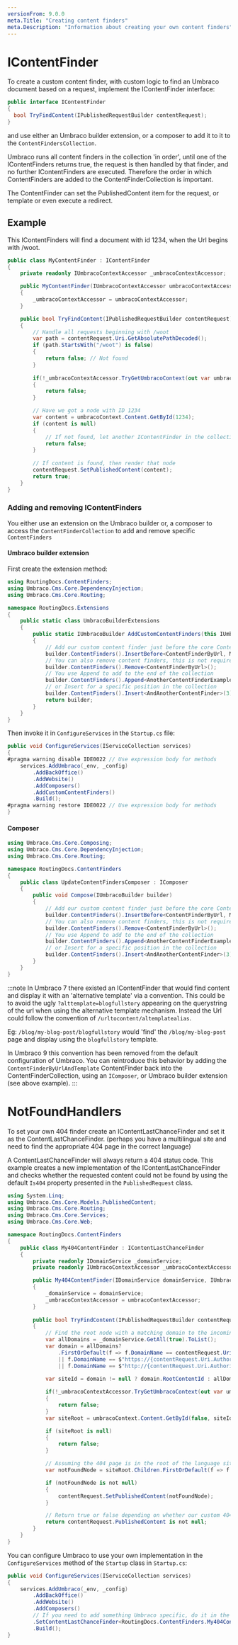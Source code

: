 ```yaml
---
versionFrom: 9.0.0
meta.Title: "Creating content finders"
meta.Description: "Information about creating your own content finders"
---
```


# IContentFinder

To create a custom content finder, with custom logic to find an Umbraco document based on a request, implement the IContentFinder interface:

```csharp
public interface IContentFinder
{
  bool TryFindContent(IPublishedRequestBuilder contentRequest);
}
```

and use either an Umbraco builder extension, or a composer to add it to it to the `ContentFindersCollection`.

Umbraco runs all content finders in the collection 'in order', until one of the IContentFinders returns true, the request is then handled by that finder, and no further IContentFinders are executed. Therefore the order in which ContentFinders are added to the ContentFinderCollection is important.

The ContentFinder can set the PublishedContent item for the request, or template or even execute a redirect.

## Example

This IContentFinders will find a document with id 1234, when the Url begins with /woot.

```csharp
public class MyContentFinder : IContentFinder
{
    private readonly IUmbracoContextAccessor _umbracoContextAccessor;

    public MyContentFinder(IUmbracoContextAccessor umbracoContextAccessor)
    {
        _umbracoContextAccessor = umbracoContextAccessor;
    }

    public bool TryFindContent(IPublishedRequestBuilder contentRequest)
    {
        // Handle all requests beginning with /woot
        var path = contentRequest.Uri.GetAbsolutePathDecoded();
        if (path.StartsWith("/woot") is false)
        {
            return false; // Not found
        }
        
        if(!_umbracoContextAccessor.TryGetUmbracoContext(out var umbracoContext))
        {
            return false;
        }

        // Have we got a node with ID 1234
        var content = umbracoContext.Content.GetById(1234);
        if (content is null)
        {
            // If not found, let another IContentFinder in the collection try.
            return false;
        }
        
        // If content is found, then render that node
        contentRequest.SetPublishedContent(content);
        return true;
    }
}
```

### Adding and removing IContentFinders

You either use an extension on the Umbraco builder or, a composer to access the `ContentFinderCollection` to add and remove specific `ContentFinders`

#### Umbraco builder extension

First create the extension method:

```c#
using RoutingDocs.ContentFinders;
using Umbraco.Cms.Core.DependencyInjection;
using Umbraco.Cms.Core.Routing;

namespace RoutingDocs.Extensions
{
    public static class UmbracoBuilderExtensions
    {
        public static IUmbracoBuilder AddCustomContentFinders(this IUmbracoBuilder builder)
        {
            // Add our custom content finder just before the core ContentFinderByUrl
            builder.ContentFinders().InsertBefore<ContentFinderByUrl, MyContentFinder>();
            // You can also remove content finders, this is not required here though, since our finder runs before the url one
            builder.ContentFinders().Remove<ContentFinderByUrl>();
            // You use Append to add to the end of the collection
            builder.ContentFinders().Append<AnotherContentFinderExample>();
            // or Insert for a specific position in the collection
            builder.ContentFinders().Insert<AndAnotherContentFinder>(3);
            return builder;
        }
    }
}
```

Then invoke it in `ConfigureServices` in the `Startup.cs` file:

```c#
public void ConfigureServices(IServiceCollection services)
{
#pragma warning disable IDE0022 // Use expression body for methods
    services.AddUmbraco(_env, _config)
        .AddBackOffice()
        .AddWebsite()
        .AddComposers()
        .AddCustomContentFinders()
        .Build();
#pragma warning restore IDE0022 // Use expression body for methods
}
```


#### Composer

```csharp
using Umbraco.Cms.Core.Composing;
using Umbraco.Cms.Core.DependencyInjection;
using Umbraco.Cms.Core.Routing;

namespace RoutingDocs.ContentFinders
{
    public class UpdateContentFindersComposer : IComposer
    {
        public void Compose(IUmbracoBuilder builder)
        {
            // Add our custom content finder just before the core ContentFinderByUrl
            builder.ContentFinders().InsertBefore<ContentFinderByUrl, MyContentFinder>();
            // You can also remove content finders, this is not required here though, since our finder runs before the url one
            builder.ContentFinders().Remove<ContentFinderByUrl>();
            // You use Append to add to the end of the collection
            builder.ContentFinders().Append<AnotherContentFinderExample>();
            // or Insert for a specific position in the collection
            builder.ContentFinders().Insert<AndAnotherContentFinder>(3);
        }
    }
}

```
:::note
In Umbraco 7 there existed an IContentFinder that would find content and display it with an 'alternative template' via a convention. This could be to avoid the ugly `?alttemplate=blogfullstory` appearing on the querystring of the url when using the alternative template mechanism. Instead the Url could follow the convention of `/urltocontent/altemplatealias`. 

Eg: `/blog/my-blog-post/blogfullstory` would 'find' the `/blog/my-blog-post` page and display using the `blogfullstory` template. 

In Umbraco 9 this convention has been removed from the default configuration of Umbraco. You can reintroduce this behavior by adding the `ContentFinderByUrlAndTemplate` ContentFinder back into the ContentFinderCollection, using an `IComposer`, or Umbraco builder extension (see above example).
:::

# NotFoundHandlers

To set your own 404 finder create an IContentLastChanceFinder and set it as the ContentLastChanceFinder. (perhaps you have a multilingual site and need to find the appropriate 404 page in the correct language)

A ContentLastChanceFinder will always return a 404 status code. This example creates a new implementation of the IContentLastChanceFinder and checks whether the requested content could not be found by using the default `Is404` property presented in the `PublishedRequest` class.

```csharp
using System.Linq;
using Umbraco.Cms.Core.Models.PublishedContent;
using Umbraco.Cms.Core.Routing;
using Umbraco.Cms.Core.Services;
using Umbraco.Cms.Core.Web;

namespace RoutingDocs.ContentFinders
{
    public class My404ContentFinder : IContentLastChanceFinder
    {
        private readonly IDomainService _domainService;
        private readonly IUmbracoContextAccessor _umbracoContextAccessor;

        public My404ContentFinder(IDomainService domainService, IUmbracoContextAccessor umbracoContextAccessor)
        {
            _domainService = domainService;
            _umbracoContextAccessor = umbracoContextAccessor;
        }
        
        public bool TryFindContent(IPublishedRequestBuilder contentRequest)
        {
            // Find the root node with a matching domain to the incoming request
            var allDomains = _domainService.GetAll(true).ToList();
            var domain = allDomains?
                .FirstOrDefault(f => f.DomainName == contentRequest.Uri.Authority 
                || f.DomainName == $"https://{contentRequest.Uri.Authority}"
                || f.DomainName == $"http://{contentRequest.Uri.Authority}");
                
            var siteId = domain != null ? domain.RootContentId : allDomains.Any() ? allDomains.FirstOrDefault()?.RootContentId : null;

            if(!_umbracoContextAccessor.TryGetUmbracoContext(out var umbracoContext))
            {
                return false;
            }
            var siteRoot = umbracoContext.Content.GetById(false, siteId ?? -1);

            if (siteRoot is null)
            {
                return false;
            }

            // Assuming the 404 page is in the root of the language site with alias fourOhFourPageAlias
            var notFoundNode = siteRoot.Children.FirstOrDefault(f => f.ContentType.Alias == "fourOhFourPageAlias");

            if (notFoundNode is not null)
            {
                contentRequest.SetPublishedContent(notFoundNode);
            }

            // Return true or false depending on whether our custom 404 page was found
            return contentRequest.PublishedContent is not null;
        }
    }
}
```

You can configure Umbraco to use your own implementation in the `ConfigureServices` method of the `Startup` class in `Startup.cs`:

```csharp
public void ConfigureServices(IServiceCollection services)
{
    services.AddUmbraco(_env, _config)
        .AddBackOffice()
        .AddWebsite()
        .AddComposers()
        // If you need to add something Umbraco specific, do it in the "AddUmbraco" builder chain, using the IUmbracoBuilder extension methods.
        .SetContentLastChanceFinder<RoutingDocs.ContentFinders.My404ContentFinder>()
        .Build();
}
```
